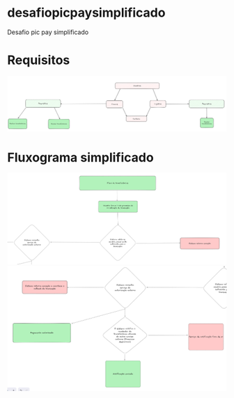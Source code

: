 # desafiopicpaysimplificado
Desafio pic pay simplificado

# Requisitos

<img src="/excalidraw/Requisitos.png">

# Fluxograma simplificado

<img src="/excalidraw/Fluxo1.png">

<img src="/excalidraw/Fluxo2.png">

